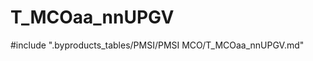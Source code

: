# T_MCOaa_nnUPGV

<!-- ATTENTION : Ne pas supprimer ou modifier la ligne ci-dessous -->
#include ".byproducts_tables/PMSI/PMSI MCO/T_MCOaa_nnUPGV.md"
<!-- ATTENTION : Ne pas supprimer ou modifier la ligne ci-dessus -->
